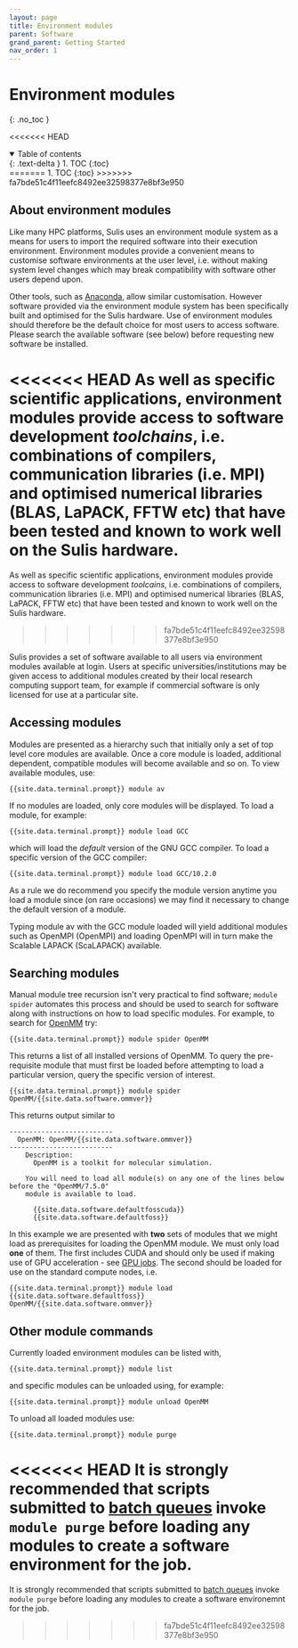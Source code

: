 ```yaml
---
layout: page
title: Environment modules
parent: Software
grand_parent: Getting Started
nav_order: 1
---
```


# Environment modules
{: .no_toc }

<<<<<<< HEAD
<details open markdown="block">
  <summary>
    Table of contents
  </summary>
  {: .text-delta }
1. TOC
{:toc}
</details>
=======
1. TOC
{:toc}
>>>>>>> fa7bde51c4f11eefc8492ee32598377e8bf3e950

## About environment modules

Like many HPC platforms, Sulis uses an environment module system as a means for users to import the required software into their execution environment. Environment modules provide a convenient means to customise  software environments at the user level, i.e. without making system level changes which may break compatibility with software other users depend upon.

Other tools, such as [Anaconda](https://www.anaconda.com/), allow similar customisation. However software provided via the environment module system has been specifically built and optimised for the Sulis hardware. Use of environment modules should therefore be the default choice for most users to access software. Please search the available software (see below) before requesting new software be installed.

<<<<<<< HEAD
As well as specific scientific applications, environment modules provide access to software development *toolchains*, i.e. combinations of compilers, communication libraries (i.e. MPI) and optimised numerical libraries (BLAS, LaPACK, FFTW etc) that have been tested and known to work well on the Sulis hardware.
=======
As well as specific scientific applications, environment modules provide access to software development *toolcains*, i.e. combinations of compilers, communication libraries (i.e. MPI) and optimised numerical libraries (BLAS, LaPACK, FFTW etc) that have been tested and known to work well on the Sulis hardware.
>>>>>>> fa7bde51c4f11eefc8492ee32598377e8bf3e950

Sulis provides a set of software available to all users via environment modules available at login. Users at specific universities/institutions may be given access to additional modules created by their local research computing support team, for example if commercial software is only licensed for use at a particular site.

## Accessing modules

Modules are presented as a hierarchy such that initially only a set of top level core modules are available. Once a core module is loaded, additional dependent, compatible modules will become available and so on. To view available modules, use: 

```shell
{{site.data.terminal.prompt}} module av
```

If no modules are loaded, only core modules will be displayed. To load a module, for example:

```shell
{{site.data.terminal.prompt}} module load GCC
```
which will load the *default* version of the GNU GCC compiler. To load a specific version of the GCC compiler: 

```shell
{{site.data.terminal.prompt}} module load GCC/10.2.0
```
As a rule we do recommend you specify the module version anytime you load a module since (on rare occasions) we may find it necessary to change the default version of a module. 

Typing module av with the GCC module loaded will yield additional modules such as OpenMPI (OpenMPI) and loading OpenMPI will in turn make the Scalable LAPACK (ScaLAPACK) available. 

## Searching modules

Manual module tree recursion isn't very practical to find software; `module spider` automates this process and should be used to search for software along with instructions on how to load specific modules. For example, to search for [OpenMM](https://openmm.org) try:

```shell
{{site.data.terminal.prompt}} module spider OpenMM
```

This returns a list of all installed versions of OpenMM. To query the pre-requisite module that must first be loaded before attempting to load a particular version, query the specific version of interest.

```shell
{{site.data.terminal.prompt}} module spider OpenMM/{{site.data.software.ommver}}
```

This returns output similar to

```plaintext
--------------------------
  OpenMM: OpenMM/{{site.data.software.ommver}}
--------------------------
    Description:
      OpenMM is a toolkit for molecular simulation.

    You will need to load all module(s) on any one of the lines below before the "OpenMM/7.5.0"
    module is available to load.

      {{site.data.software.defaultfosscuda}}
      {{site.data.software.defaultfoss}}
```

In this example we are presented with **two** sets of modules that we might load as prerequisites for loading the OpenMM module. We must only load **one** of them. The first includes CUDA and should only be used if making use of GPU acceleration - see [GPU jobs](../batchq/gpu/). The second should be loaded for use on the standard compute nodes, i.e.

```shell
{{site.data.terminal.prompt}} module load  {{site.data.software.defaultfoss}} OpenMM/{{site.data.software.ommver}}
```

## Other module commands

Currently loaded environment modules can be listed with,

```shell
{{site.data.terminal.prompt}} module list
```

and specific modules can be unloaded using, for example:

```shell
{{site.data.terminal.prompt}} module unload OpenMM
```

To unload all loaded modules use:
```shell
{{site.data.terminal.prompt}} module purge
```

<<<<<<< HEAD
It is strongly recommended that scripts submitted to [batch queues](../../batchq/) invoke `module purge` before loading any modules to create a software environment for the job.
=======
It is strongly recommended that scripts submitted to [batch queues](../../batchq/) invoke `module purge` before loading any modules to create a software environemnt for the job.
>>>>>>> fa7bde51c4f11eefc8492ee32598377e8bf3e950






